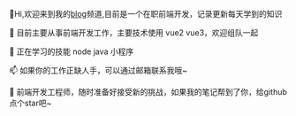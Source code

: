 👋Hi,欢迎来到我的[blog](wcyspring.github.io/learning-notes-blog/)频道,目前是一个在职前端开发，记录更新每天学到的知识

👀 目前主要从事前端开发工作，主要技术使用 vue2 vue3，欢迎组队一起

🌱 正在学习的技能 node java 小程序

📫 如果你的工作正缺人手，可以通过邮箱联系我哦~

💞️ 前端开发工程师，随时准备好接受新的挑战，如果我的笔记帮到了你，给github点个star吧~

<!---
wcySpring/wcySpring is a ✨ special ✨ repository because its `README.md` (this file) appears on your GitHub profile.
You can click the Preview link to take a look at your changes.
--->
